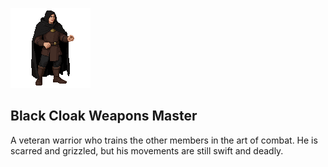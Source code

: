 ![alt text](./weapons_master.png)

## Black Cloak Weapons Master

A veteran warrior who trains the other members in the art of combat. He is scarred and grizzled, but his movements are still swift and deadly.
